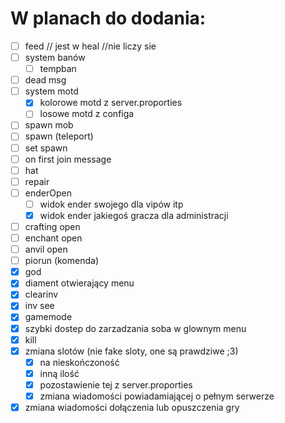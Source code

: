 W planach do dodania:
=====
- [ ] feed // jest w heal //nie liczy sie
- [ ] system banów
  - [ ] tempban
- [ ] dead msg
- [ ] system motd
  - [x] kolorowe motd z server.proporties
  - [ ] losowe motd z configa
- [ ] spawn mob
- [ ] spawn (teleport)
- [ ] set spawn
- [ ] on first join message
- [ ] hat
- [ ] repair
- [ ] enderOpen
  - [ ] widok ender swojego dla vipów itp 
  - [x] widok ender jakiegoś gracza dla administracji
- [ ] crafting open
- [ ] enchant open
- [ ] anvil open 
- [ ] piorun (komenda)
- [x] god
- [x] diament otwierający menu
- [x] clearinv
- [x] inv see
- [x] gamemode
- [x] szybki dostep do zarzadzania soba w glownym menu
- [x] kill
- [x] zmiana slotów (nie fake sloty, one są prawdziwe ;3)
  - [x] na nieskończoność
  - [x] inną ilość
  - [x] pozostawienie tej z server.proporties
  - [x] zmiana wiadomości powiadamiającej o pełnym serwerze
- [x] zmiana wiadomości dołączenia lub opuszczenia gry
